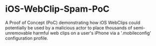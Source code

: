 # iOS-WebClip-Spam-PoC
A Proof of Concept (PoC) demonstrating how iOS WebClips could potentially be used by a malicious actor to place thousands of semi-unremovable harmful web clips on a user's iPhone via a '.mobileconfig' configuration profile.
